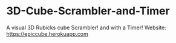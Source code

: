 # 3D-Cube-Scrambler-and-Timer
A visual 3D Rubicks cube Scrambler! and with a Timer! Website: https://epiccube.herokuapp.com
